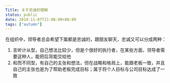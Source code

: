 ```yaml
---
Title: 关于忠诚的理解
status: public
date: 2018-11-07T21:08:00+08:00
tags: ["autumn"]
---
```

在组织中，领导者总会希望下属都是忠诚的，跟朋友聊天，忠诚又可以分成两种：
1. 言听计从型，自己想法比较少，但是个很好的执行者，在某些方面，领导者需要这种人，能把后背能交给他
2. 和而不同型，有自己的主张和想法，但在战略和格局上，能跟老板一致，并且自己的主张也是为了帮助老板完成目标；属于将个人目标与公司目标达成了一致